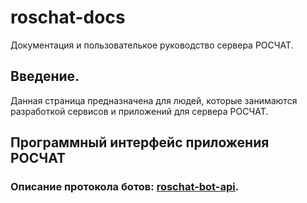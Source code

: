 # roschat-docs
Документация и пользователькое руководство сервера РОСЧАТ.

## Введение.
Данная страница предназначена для людей, которые занимаются разработкой сервисов и приложений для сервера РОСЧАТ.

## Программный интерфейс приложения РОСЧАТ

### Описание протокола ботов: [roschat-bot-api](https://github.com/roschat/roschat-docs/wiki/roschat-bot-api).
